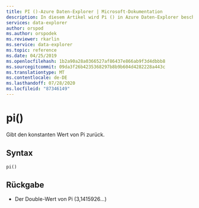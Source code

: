 ```yaml
---
title: PI ()-Azure Daten-Explorer | Microsoft-Dokumentation
description: In diesem Artikel wird Pi () in Azure Daten-Explorer beschrieben.
services: data-explorer
author: orspod
ms.author: orspodek
ms.reviewer: rkarlin
ms.service: data-explorer
ms.topic: reference
ms.date: 04/25/2019
ms.openlocfilehash: 1b2a90a28a0366527af86437e866ab9f3d4dbbb8
ms.sourcegitcommit: 09da3f26b4235368297b8b9b604d4282228a443c
ms.translationtype: MT
ms.contentlocale: de-DE
ms.lasthandoff: 07/28/2020
ms.locfileid: "87346149"
---
```

# <a name="pi"></a>pi()

Gibt den konstanten Wert von Pi zurück.

## <a name="syntax"></a>Syntax

`pi()`

## <a name="returns"></a>Rückgabe

* Der Double-Wert von Pi (3,1415926...)